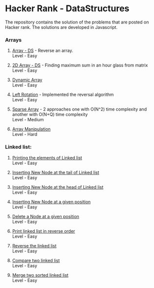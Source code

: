 # Hacker Rank - DataStructures
The repository contains the solution of the problems that are posted on Hacker rank. The solutions are developed in Javascript.

### Arrays

1. [Array - DS](https://github.com/Namratasanger/HackerRank-DataStructures/blob/master/Array-DS.js) - Reverse an array. <br/>
    Level - Easy

2. [2D Array - DS](https://github.com/Namratasanger/HackerRank-DataStructures/blob/master/2D%20Array%20-%20DS.js) - Finding maximum sum in an hour glass from matrix <br/>
    Level - Easy
    
3. [Dynamic Array](https://github.com/Namratasanger/HackerRank-DataStructures/blob/master/DynamicArray.js) <br/>
    Level - Easy
    
4. [Left Rotation](https://github.com/Namratasanger/HackerRank-DataStructures/blob/master/LeftRotation.js) - Implemented the reversal algorithm <br/>
    Level - Easy
    
5. [Sparse Array](https://github.com/Namratasanger/HackerRank-DataStructures/blob/master/SparseArray.js) - 2 approaches one with O(N^2) time complexity and another with O(N+Q) time complexity <br/>
    Level - Medium

6. [Array Manipulation](https://github.com/Namratasanger/HackerRank-DataStructures/blob/master/ArrayManipulation.js) <br/>
    Level - Hard

### Linked list:
1. [Printing the elements of Linked list](https://github.com/Namratasanger/HackerRank-DataStructures/blob/master/Linkedlist/PrintLinkedList.js) <br/>
    Level - Easy
    
2. [Inserting New Node at the tail of Linked list](https://github.com/Namratasanger/HackerRank-DataStructures/blob/master/Linkedlist/InsertNode.js) <br/>
    Level - Easy

3. [Inserting New Node at the head of Linked list](https://github.com/Namratasanger/HackerRank-DataStructures/tree/master/Linkedlist) <br/>
    Level - Easy
    
4. [Inserting New Node at a given position](https://github.com/Namratasanger/HackerRank-DataStructures/blob/master/Linkedlist/InsertAtPosition.js) <br/>
    Level - Easy
    
5. [Delete a Node at a given position](https://github.com/Namratasanger/HackerRank-DataStructures) <br/>
    Level - Easy
    
6. [Print linked list in reverse order](https://github.com/Namratasanger/HackerRank-DataStructures/blob/master/Linkedlist/PrintReverseLinkedList.js) <br/>
    Level - Easy

7. [Reverse the linked list](https://github.com/Namratasanger/HackerRank-DataStructures/blob/master/Linkedlist/ReverseList.js) <br/>
    Level - Easy
    
8. [Compare two linked list](https://github.com/Namratasanger/HackerRank-DataStructures/blob/master/Linkedlist/CompareTwoLinkedList.js) <br/>
    Level - Easy

9. [Merge two sorted linked list](https://github.com/Namratasanger/HackerRank-DataStructures/blob/master/Linkedlist/MergeTwoSortedLinkedList.js) <br/>
    Level - Easy
